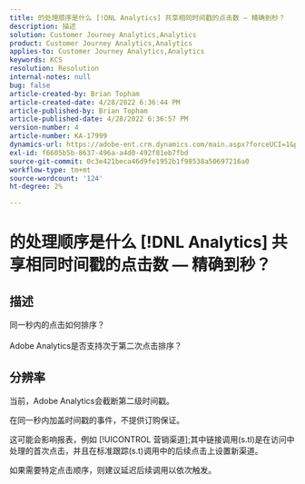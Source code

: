```yaml
---
title: 的处理顺序是什么 [!DNL Analytics] 共享相同时间戳的点击数 — 精确到秒？
description: 描述
solution: Customer Journey Analytics,Analytics
product: Customer Journey Analytics,Analytics
applies-to: Customer Journey Analytics,Analytics
keywords: KCS
resolution: Resolution
internal-notes: null
bug: false
article-created-by: Brian Topham
article-created-date: 4/28/2022 6:36:44 PM
article-published-by: Brian Topham
article-published-date: 4/28/2022 6:36:57 PM
version-number: 4
article-number: KA-17999
dynamics-url: https://adobe-ent.crm.dynamics.com/main.aspx?forceUCI=1&pagetype=entityrecord&etn=knowledgearticle&id=228cd325-22c7-ec11-a7b6-0022480a1b03
exl-id: f6605b5b-8637-496a-a4d0-492f81eb7fbd
source-git-commit: 0c3e421beca46d9fe1952b1f98538a50697216a0
workflow-type: tm+mt
source-wordcount: '124'
ht-degree: 2%

---
```


# 的处理顺序是什么 [!DNL Analytics] 共享相同时间戳的点击数 — 精确到秒？

## 描述

同一秒内的点击如何排序？<br><br>Adobe Analytics是否支持次于第二次点击排序？

## 分辨率


当前，Adobe Analytics会截断第二级时间戳。

在同一秒内加盖时间戳的事件，不提供订购保证。

这可能会影响报表，例如 [!UICONTROL 营销渠道];其中链接调用(s.tl)是在访问中处理的首次点击，并且在标准跟踪(s.t)调用中的后续点击上设置新渠道。

如果需要特定点击顺序，则建议延迟后续调用以依次触发。
